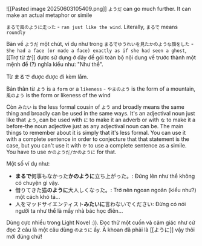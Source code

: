 ![[Pasted image 20250603105409.png]]
`ようだ` can go much further. It can make an actual metaphor or simile

`まるで風のように走った` - `ran just like the wind`. Literally, `まるで` means `roundly`

Bàn về `ようだ` một chút, ví dụ như trong `まるでゆうれいを見たかのような顔をした` - `She had a face (or made a face) exactly as if she had seen a ghost`, [[Trợ từ か]] được sử dụng ở đây để gói toàn bộ nội dung vế trước thành một mệnh đề (?) nghĩa kiểu như: "Như thể".

Từ まるで được được đi kèm lắm.

Bản thân từ `よう` is a `form` or a `likeness` - `やまのよう` is the form of a mountain, `風のよう` is the form or likeness of the wind

Còn `みたい` is the less formal cousin of `よう` and broadly means the same thing and broadly can be used in the same ways. It's an adjectival noun just like that `よう`, can be used with `に` to make it an adverb or with `な` to make it a before-the noun adjective just as any adjectival noun can be. The main things to remember about it is simply that it's less formal.
You can use it with a complete sentence in order to conjecture that that statement is the case, but you can't use it with `か` to use a complete sentence as a simile. You have to use `かのようだ/かのように` for that.

Một số ví dụ như:
- **まるで**何事もなかった**かのように**立ち上がった。: Đứng lên như thể không có chuyện gì vậy.
- 借りてきた猫**のように**大人しくなった。: Trở nên ngoan ngoãn (kiểu như?) một cách khó tả...
- 人をマッドサイエンティスト**みたいに**言わないでください: Đừng có nói người ta như thể là mấy nhà bác học điên...

Dùng cực nhiều trong Light Novel :)). Đọc thử một cuốn và cảm giác như cứ đọc 2 câu là một câu dùng `のように` ấy. À khoan đã phải là [[ように]] vậy thôi mới đúng chứ!